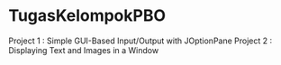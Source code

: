 # TugasKelompokPBO

Project 1 : Simple GUI-Based Input/Output with JOptionPane
Project 2 : Displaying Text and Images in a Window
